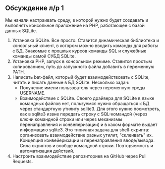 ##             Обсуждение л/р 1
Мы начали настраивать среду, в которой нужно будет создавать и выполнять консольное приложение на PHP, работающее с базой данных SQLite.
1. Установка SQLite. Все просто. Ставится динамическая библиотека и консольный клиент, в котором можно вводить команды для работы с БД. Знакомые с прошлых курсов команды SQL и служебные команды самой СУБД SQLite.
2. Установка PHP, запуск в консольном режиме. Ставится простым копированием, путь до запускного файла добавить в переменную PATH.
3. Написать bat-файл, который будет взаимодействовать с SQLite, читать и писать данные в БД SQLite. Несколько задач:
    * Получение имени пользователя через переменную среды USERNAME.
    * Взаимодействие с SQLite. Своего драйвера для SQLite в языке командных файлов нет, пользуемся нужно обращаться к БД через стандартную утилиту sqlite3. Для этого нужно посмотреть, как в sqlite3 извне передать строку с SQL-командой (через ключи командной строки или через механизмы перенаправления и конвейеризации) и в каком формате выдает информацию sqlite3. Это типичная задача для shell-скрипта: организовать взаимодействие разных утилит, "склеивать" их. Концепция конвейеризации и перенаправления вводе/вывода.
Сила скриптов и вообще командной строки. Повторяемость и автоматизация действий.
4. Настроить взаимодействие репозиториев на GitHub через Pull Requests.
